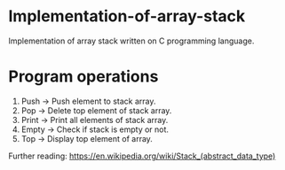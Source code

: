 # Implementation-of-array-stack
Implementation of array stack written on C programming language.

# Program operations
1. Push -> Push element to stack array.
2. Pop -> Delete top element of stack array.
3. Print -> Print all elements of stack array.
4. Empty -> Check if stack is empty or not.
5. Top -> Display top element of array.

Further reading: 
  https://en.wikipedia.org/wiki/Stack_(abstract_data_type)

